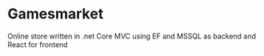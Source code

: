 # Gamesmarket
 Online store written in .net Core MVC using EF and MSSQL as backend and React for frontend

